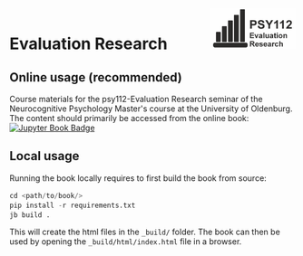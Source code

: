 <div style="padding-top:1em; padding-bottom: 0.5em;">
<img src="logo.png" width =150 align="right" />
</div>

# Evaluation Research

## Online usage (recommended)

Course materials for the psy112-Evaluation Research seminar of the Neurocognitive Psychology Master's course at the University of Oldenburg. The content should primarily be accessed from the online book: [![Jupyter Book Badge](https://jupyterbook.org/badge.svg)](https://kristantodan12.github.io/psy112-ER/)

## Local usage

Running the book locally requires to first build the book from source:

```python
cd <path/to/book/>
pip install -r requirements.txt
jb build .
```

This will create the html files in the `_build/` folder. The book can then be used by opening the `_build/html/index.html` file in a browser.